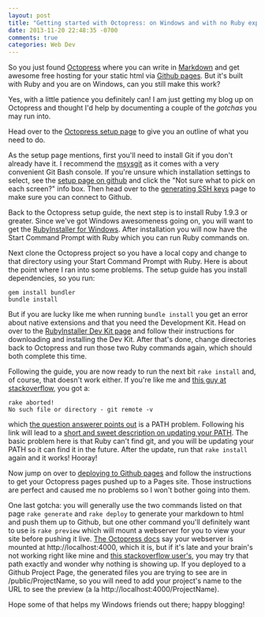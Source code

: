 ```yaml
---
layout: post
title: "Getting started with Octopress: on Windows and with no Ruby experience?!"
date: 2013-11-20 22:48:35 -0700
comments: true
categories: Web Dev
---
```

So you just found [Octopress](http://octopress.org/) where you can write in [Markdown](http://daringfireball.net/projects/markdown/syntax) and get awesome free hosting for your static html via [Github pages](http://pages.github.com/). But it's built with Ruby and you are on Windows, can you still make this work?

Yes, with a little patience you definitely can! I am just getting my blog up on Octopress and thought I'd help by documenting a couple of the *gotchas* you may run into.

Head over to the [Octopress setup page](http://octopress.org/docs/setup/) to give you an outline of what you need to do.

As the setup page mentions, first you'll need to install Git if you don't already have it. I recommend the [msysgit](http://msysgit.github.io/) as it comes with a  very convenient Git Bash console. If you're unsure which installation settings to select, see the [setup page on github](https://help.github.com/articles/set-up-git) and click the "Not sure what to pick on each screen?" info box. Then head over to the [generating SSH keys](https://help.github.com/articles/generating-ssh-keys) page to make sure you can connect to Github.

Back to the Octopress setup guide, the next step is to install Ruby 1.9.3 or greater. Since we've got Windows awesomeness going on, you will want to get the [RubyInstaller for Windows](http://rubyinstaller.org/downloads/). After installation you will now have the Start Command Prompt with Ruby which you can run Ruby commands on.

Next clone the Octopress project so you have a local copy and change to that directory using your Start Command Prompt with Ruby. Here is about the point where I ran into some problems.  The setup guide has you install dependencies, so you run:

```
gem install bundler
bundle install
```

But if you are lucky like me when running `bundle install` you get an error about native extensions and that you need the Development Kit.  Head on over to the [RubyInstaller Dev Kit page](https://github.com/oneclick/rubyinstaller/wiki/Development-Kit) and follow their instructions for downloading and installing the Dev Kit. After that's done, change directories back to Octopress and run those two Ruby commands again, which should both complete this time.

Following the guide, you are now ready to run the next bit `rake install` and, of course, that doesn't work either.  If you're like me and [this guy at stackoverflow](http://stackoverflow.com/q/12400185/1657324), you got a:

```
rake aborted!
No such file or directory - git remote -v
```

which [the question answerer points out](http://stackoverflow.com/a/12401196/1657324) is a PATH problem. Following his link will lead to a [short and sweet description on updating your PATH](http://stackoverflow.com/a/9793850).  The basic problem here is that Ruby can't find git, and you will be updating your PATH so it can find it in the future. After the update, run that `rake install` again and it works! Hooray!

Now jump on over to [deploying to Github pages](http://octopress.org/docs/deploying/github/) and follow the instructions to get your Octopress pages pushed up to a Pages site.  Those instructions are perfect and caused me no problems so I won't bother going into them.

One last gotcha: you will generally use the two commands listed on that page `rake generate` and `rake deploy` to generate your markdown to html and push them up to Github, but one other command you'll definitely want to use is `rake preview` which will mount a webserver for you to view your site before pushing it live.  [The Octopress docs](http://octopress.org/docs/blogging/) say your webserver is mounted at http://localhost:4000, which it is, but if it's late and your brain's not working right like mine and [this stackoverflow user's](http://stackoverflow.com/q/17465404), you may try that path exactly and wonder why nothing is showing up.  If you deployed to a Github Project Page, the generated files you are trying to see are in /public/ProjectName, so you will need to add your project's name to the URL to see the preview (a la http://localhost:4000/ProjectName).

Hope some of that helps my Windows friends out there; happy blogging!